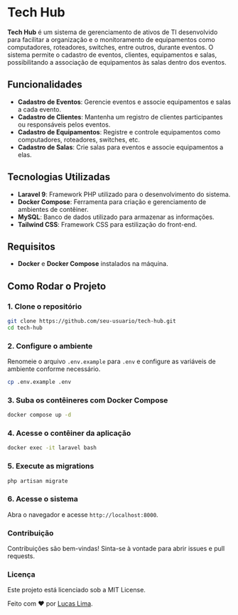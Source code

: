 # Tech Hub

**Tech Hub** é um sistema de gerenciamento de ativos de TI desenvolvido para facilitar a organização e o monitoramento de equipamentos como computadores, roteadores, switches, entre outros, durante eventos. O sistema permite o cadastro de eventos, clientes, equipamentos e salas, possibilitando a associação de equipamentos às salas dentro dos eventos.

## Funcionalidades

- **Cadastro de Eventos**: Gerencie eventos e associe equipamentos e salas a cada evento.
- **Cadastro de Clientes**: Mantenha um registro de clientes participantes ou responsáveis pelos eventos.
- **Cadastro de Equipamentos**: Registre e controle equipamentos como computadores, roteadores, switches, etc.
- **Cadastro de Salas**: Crie salas para eventos e associe equipamentos a elas.

## Tecnologias Utilizadas

- **Laravel 9**: Framework PHP utilizado para o desenvolvimento do sistema.
- **Docker Compose**: Ferramenta para criação e gerenciamento de ambientes de contêiner.
- **MySQL**: Banco de dados utilizado para armazenar as informações.
- **Tailwind CSS**: Framework CSS para estilização do front-end.

## Requisitos

- **Docker** e **Docker Compose** instalados na máquina.

## Como Rodar o Projeto

### 1. Clone o repositório

```bash
git clone https://github.com/seu-usuario/tech-hub.git
cd tech-hub
```

### 2. Configure o ambiente
Renomeie o arquivo `.env.example` para `.env` e configure as variáveis de ambiente conforme necessário.
```bash
cp .env.example .env
```

### 3. Suba os contêineres com Docker Compose
```bash
docker compose up -d
```
### 4. Acesse o contêiner da aplicação
```bash
docker exec -it laravel bash
```
### 5. Execute as migrations
```bash
php artisan migrate
```
### 6. Acesse o sistema
Abra o navegador e acesse `http://localhost:8000`.

### Contribuição
Contribuições são bem-vindas! Sinta-se à vontade para abrir issues e pull requests.

### Licença
Este projeto está licenciado sob a MIT License.

Feito com ❤️ por [Lucas Lima](https://github.com/lucasltavares).

